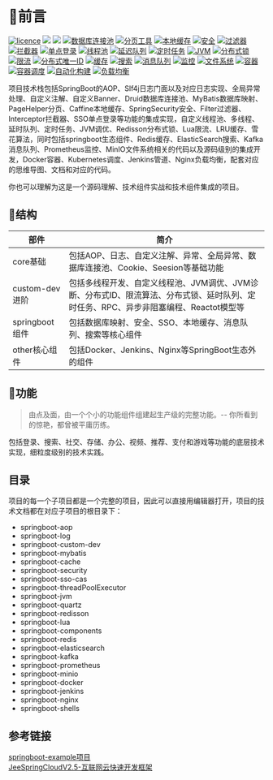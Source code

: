 # 🎉前言

[![licence](https://img.shields.io/badge/licence-MIT-blue)](https://img.shields.io/badge/licence-MIT-blue)
[![](https://img.shields.io/badge/切面-aop-brightgreen)](https://img.shields.io/badge/%E5%88%87%E9%9D%A2-aop-brightgreen)
[![](https://img.shields.io/badge/日志-slf4j-yellow)](https://img.shields.io/badge/%E6%97%A5%E5%BF%97-slf4j-yellow)
[![数据库连接池](https://img.shields.io/badge/%E6%95%B0%E6%8D%AE%E5%BA%93%E8%BF%9E%E6%8E%A5%E6%B1%A0-druid-orange)](https://img.shields.io/badge/%E6%95%B0%E6%8D%AE%E5%BA%93%E8%BF%9E%E6%8E%A5%E6%B1%A0-druid-orange)
[![分页工具](https://img.shields.io/badge/%E5%88%86%E9%A1%B5-pagehelper-blue)](https://img.shields.io/badge/%E5%88%86%E9%A1%B5-pagehelper-blue)
[![本地缓存](https://img.shields.io/badge/%E6%9C%AC%E5%9C%B0%E7%BC%93%E5%AD%98-caffine-red)](https://img.shields.io/badge/%E6%9C%AC%E5%9C%B0%E7%BC%93%E5%AD%98-caffine-red)
[![安全](https://img.shields.io/badge/%E5%AE%89%E5%85%A8-springsecurity-green)](https://img.shields.io/badge/%E5%AE%89%E5%85%A8-springsecurity-green)
[![过滤器](https://img.shields.io/badge/%E8%BF%87%E6%BB%A4%E5%99%A8-filter-blue)](https://img.shields.io/badge/%E8%BF%87%E6%BB%A4%E5%99%A8-filter-blue)
[![拦截器](https://img.shields.io/badge/%E6%8B%A6%E6%88%AA%E5%99%A8-intercepter-blue)](https://img.shields.io/badge/%E6%8B%A6%E6%88%AA%E5%99%A8-intercepter-blue)
[![单点登录](https://img.shields.io/badge/%E5%8D%95%E7%82%B9%E7%99%BB%E5%BD%95-cas-orange)](https://img.shields.io/badge/%E5%8D%95%E7%82%B9%E7%99%BB%E5%BD%95-cas-orange)
[![线程池](https://img.shields.io/badge/%E7%BA%BF%E7%A8%8B%E6%B1%A0-ThreadPoolExecutor-blue)](https://img.shields.io/badge/%E7%BA%BF%E7%A8%8B%E6%B1%A0-ThreadPoolExecutor-blue)
[![延迟队列](https://img.shields.io/badge/%E5%BB%B6%E8%BF%9F%E9%98%9F%E5%88%97-delayqueue-blue)](https://img.shields.io/badge/%E5%BB%B6%E8%BF%9F%E9%98%9F%E5%88%97-delayqueue-blue)
[![定时任务](https://img.shields.io/badge/%E5%AE%9A%E6%97%B6%E4%BB%BB%E5%8A%A1-xxl--job-range)](https://img.shields.io/badge/%E5%AE%9A%E6%97%B6%E4%BB%BB%E5%8A%A1-xxl--job-range)
[![JVM](https://img.shields.io/badge/JVM-Arthas-range)](https://img.shields.io/badge/JVM-Arthas-range)
[![分布式锁](https://img.shields.io/badge/%E5%88%86%E5%B8%83%E5%BC%8F%E9%94%81-redisson-red)](https://img.shields.io/badge/%E5%88%86%E5%B8%83%E5%BC%8F%E9%94%81-redisson-red)
[![限流](https://img.shields.io/badge/%E9%99%90%E6%B5%81-lua-blueviolet)](https://img.shields.io/badge/%E9%99%90%E6%B5%81-lua-blueviolet)
[![分布式唯一ID](https://img.shields.io/badge/%E5%88%86%E5%B8%83%E5%BC%8F%E5%94%AF%E4%B8%80ID-snowflake-blue)](https://img.shields.io/badge/%E5%88%86%E5%B8%83%E5%BC%8F%E5%94%AF%E4%B8%80ID-snowflake-blue)
[![缓存](https://img.shields.io/badge/%E7%BC%93%E5%AD%98-redis-important)](https://img.shields.io/badge/%E7%BC%93%E5%AD%98-redis-important)
[![搜索](https://img.shields.io/badge/%E6%90%9C%E7%B4%A2-elasticsearch-brightgreen)](https://img.shields.io/badge/%E6%90%9C%E7%B4%A2-elasticsearch-brightgreen)
[![消息队列](https://img.shields.io/badge/%E6%B6%88%E6%81%AF%E9%98%9F%E5%88%97-kafka-ff6f7f)](https://img.shields.io/badge/%E6%B6%88%E6%81%AF%E9%98%9F%E5%88%97-kafka-ff6f7f)
[![监控](https://img.shields.io/badge/%E7%9B%91%E6%8E%A7-prometheus-e6522c)](https://img.shields.io/badge/%E7%9B%91%E6%8E%A7-prometheus-e6522c)
[![文件系统](https://img.shields.io/badge/%E6%96%87%E4%BB%B6%E7%B3%BB%E7%BB%9F-minio-c72c48)](https://img.shields.io/badge/%E6%96%87%E4%BB%B6%E7%B3%BB%E7%BB%9F-minio-c72c48)
[![容器](https://img.shields.io/badge/%E5%AE%B9%E5%99%A8-docker-2496ed)](https://img.shields.io/badge/%E5%AE%B9%E5%99%A8-docker-2496ed)
[![容器调度](https://img.shields.io/badge/%E5%AE%B9%E5%99%A8%E8%B0%83%E5%BA%A6-kubernetes-3371e3)](https://img.shields.io/badge/%E5%AE%B9%E5%99%A8%E8%B0%83%E5%BA%A6-kubernetes-3371e3)
[![自动化构建](https://img.shields.io/badge/%E8%87%AA%E5%8A%A8%E5%8C%96%E6%9E%84%E5%BB%BA-jenkins-dc3545)](https://img.shields.io/badge/%E8%87%AA%E5%8A%A8%E5%8C%96%E6%9E%84%E5%BB%BA-jenkins-dc3545)
[![负载均衡](https://img.shields.io/badge/%E8%B4%9F%E8%BD%BD%E5%9D%87%E8%A1%A1-nginx-00B140)](https://img.shields.io/badge/%E8%B4%9F%E8%BD%BD%E5%9D%87%E8%A1%A1-nginx-00B140)

​        项目技术栈包括SpringBoot的AOP、Slf4j日志门面以及对应日志实现、全局异常处理、自定义注解、自定义Banner、Druid数据库连接池、MyBatis数据库映射、PageHelper分页、Caffine本地缓存、SpringSecurity安全、Filter过滤器、Interceptor拦截器、SSO单点登录等功能的集成实现，自定义线程池、多线程、延时队列、定时任务、JVM调优、Redisson分布式锁、Lua限流、LRU缓存、雪花算法，同时包括springboot生态组件、Redis缓存、ElasticSearch搜索、Kafka消息队列、Prometheus监控、MinIO文件系统相关的代码以及源码级别的集成开发，Docker容器、Kubernetes调度、Jenkins管道、Nginx负载均衡，配套对应的思维导图、文档和对应的代码。

​        你也可以理解为这是一个源码理解、技术组件实战和技术组件集成的项目。

## 🎯结构

| 部件           | 简介                                                         |
| -------------- | ------------------------------------------------------------ |
| core基础       | 包括AOP、日志、自定义注解、异常、全局异常、数据库连接池、Cookie、Seesion等基础功能 |
| custom-dev进阶 | 包括多线程开发、自定义线程池、JVM调优、JVM诊断、分布式ID、限流算法、分布式锁、延时队列、定时任务、RPC、异步非阻塞编程、Reactot模型等 |
| springboot组件 | 包括数据库映射、安全、SSO、本地缓存、消息队列、搜索等核心组件 |
| other核心组件   | 包括Docker、Jenkins、Nginx等SpringBoot生态外的组件           |

## 🎨功能

> 由点及面，由一个个小的功能组件组建起生产级的完整功能。-- 你所看到的惊艳，都曾被平庸历练。

包括登录、搜索、社交、存储、办公、视频、推荐、支付和游戏等功能的底层技术实现，细粒度级别的技术实践。

## 目录

项目的每一个子项目都是一个完整的项目，因此可以直接用编辑器打开，项目的技术文档都在对应子项目的根目录下：

* springboot-aop
* springboot-log
* springboot-custom-dev
* springboot-mybatis
* springboot-cache
* springboot-security
* springboot-sso-cas
* springboot-threadPoolExecutor
* springboot-jvm
* springboot-quartz
* springboot-redisson
* springboot-lua
* springboot-components
* springboot-redis
* springboot-elasticsearch
* springboot-kafka
* springboot-prometheus
* springboot-minio
* springboot-docker
* springboot-jenkins
* springboot-nginx
* springboot-shells

## 参考链接
[springboot-example项目](https://github.com/L316476844/springbootexample) <br>
[JeeSpringCloudV2.5-互联网云快速开发框架](https://github.com/2014shijina2014/jeeSpringCloud)
